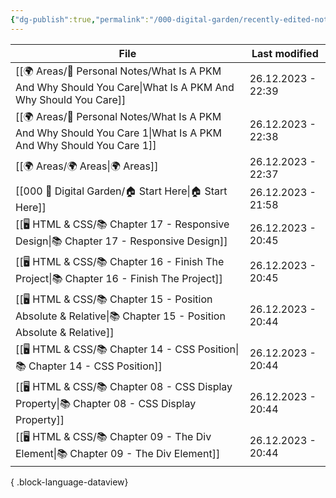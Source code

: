 ```yaml
---
{"dg-publish":true,"permalink":"/000-digital-garden/recently-edited-notes/","dgPassFrontmatter":true,"noteIcon":"3","created":"2023-12-14T09:05:52.599+05:30","updated":"2023-12-14T09:12:44.868+05:30"}
---
```


| File                                                                                                               | Last modified      |
| ------------------------------------------------------------------------------------------------------------------ | ------------------ |
| [[🌍 Areas/📧 Personal Notes/What Is A PKM And Why Should You Care\|What Is A PKM And Why Should You Care]]     | 26.12.2023 - 22:39 |
| [[🌍 Areas/📧 Personal Notes/What Is A PKM And Why Should You Care 1\|What Is A PKM And Why Should You Care 1]] | 26.12.2023 - 22:38 |
| [[🌍 Areas/🌍 Areas\|🌍 Areas]]                                                                                 | 26.12.2023 - 22:37 |
| [[000 🏡 Digital Garden/🏠 Start Here\|🏠 Start Here]]                                                          | 26.12.2023 - 21:58 |
| [[🖥️ HTML & CSS/📚 Chapter 17 - Responsive Design\|📚 Chapter 17 - Responsive Design]]                         | 26.12.2023 - 20:45 |
| [[🖥️ HTML & CSS/📚 Chapter 16 - Finish The Project\|📚 Chapter 16 - Finish The Project]]                       | 26.12.2023 - 20:45 |
| [[🖥️ HTML & CSS/📚 Chapter 15 - Position Absolute & Relative\|📚 Chapter 15 - Position Absolute & Relative]]   | 26.12.2023 - 20:44 |
| [[🖥️ HTML & CSS/📚 Chapter 14 - CSS Position\|📚 Chapter 14 - CSS Position]]                                   | 26.12.2023 - 20:44 |
| [[🖥️ HTML & CSS/📚 Chapter 08 - CSS Display Property\|📚 Chapter 08 - CSS Display Property]]                   | 26.12.2023 - 20:44 |
| [[🖥️ HTML & CSS/📚 Chapter 09 - The Div Element\|📚 Chapter 09 - The Div Element]]                             | 26.12.2023 - 20:44 |

{ .block-language-dataview}
